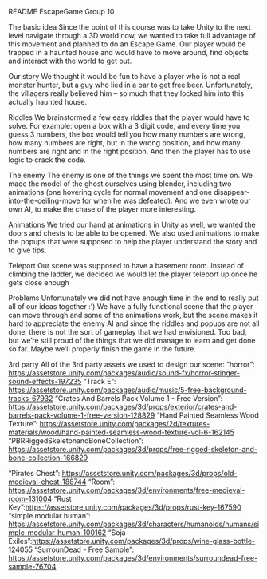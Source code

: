 README EscapeGame Group 10



The basic idea
Since the point of this course was to take Unity to the next level navigate through a 3D world now, we wanted to take full advantage of this movement and planned to do an Escape Game. Our player would be trapped in a haunted house and would have to move around, find objects and interact with the world to get out.

Our story
We thought it would be fun to have a player who is not a real monster hunter, but a guy who lied in a bar to get free beer. Unfortunately, the villagers really believed him – so much that they locked him into this actually haunted house.

Riddles
We brainstormed a few easy riddles that the player would have to solve. For example: open a box with a 3 digit code, and every time you guess 3 numbers, the box would tell you how many numbers are wrong, how many numbers are right, but in the wrong position, and how many numbers are right and in the right position. And then the player has to use logic to crack the code.

The enemy
The enemy is one of the things we spent the most time on. We made the model of the ghost ourselves using blender, including two animations (one hovering cycle for normal movement and one disappear-into-the-ceiling-move for when he was defeated). And we even wrote our own AI, to make the chase of the player more interesting.

Animations
We tried our hand at animations in Unity as well, we wanted the doors and chests to be able to be opened. We also used animations to make the popups that were supposed to help the player understand the story and to give tips.

Teleport
Our scene was supposed to have a basement room. Instead of climbing the ladder, we decided we would let the player teleport up once he gets close enough

Problems
Unfortunately we did not have enough time in the end to really put all of our ideas together :’)
We have a fully functional scene that the player can move through and some of the animations work, but the scene makes it hard to appreciate the enemy AI and since the riddles and popups are not all done, there is not the sort of gameplay that we had envisioned. Too bad, but we’re still proud of the things that we did manage to learn and get done so far. Maybe we’ll properly finish the game in the future.

3rd party
All of the 3rd party assets we used to design our scene:
“horror”:  https://assetstore.unity.com/packages/audio/sound-fx/horror-stinger-sound-effects-197235
“Track E”: https://assetstore.unity.com/packages/audio/music/5-free-background-tracks-67932
“Crates And Barrels Pack Volume 1 - Free Version”: https://assetstore.unity.com/packages/3d/props/exterior/crates-and-barrels-pack-volume-1-free-version-128829
“Hand Painted Seamless Wood Texture”: https://assetstore.unity.com/packages/2d/textures-materials/wood/hand-painted-seamless-wood-texture-vol-6-162145
“PBRRiggedSkeletonandBoneCollection”: https://assetstore.unity.com/packages/3d/props/free-rigged-skeleton-and-bone-collection-166829

“Pirates Chest”: https://assetstore.unity.com/packages/3d/props/old-medieval-chest-188744
“Room”: https://assetstore.unity.com/packages/3d/environments/free-medieval-room-131004
“Rust Key”:https://assetstore.unity.com/packages/3d/props/rust-key-167590
“simple modular human”: https://assetstore.unity.com/packages/3d/characters/humanoids/humans/simple-modular-human-100162
“Soja Exiles”:https://assetstore.unity.com/packages/3d/props/wine-glass-bottle-124055
“SurrounDead - Free Sample”: https://assetstore.unity.com/packages/3d/environments/surroundead-free-sample-76704
